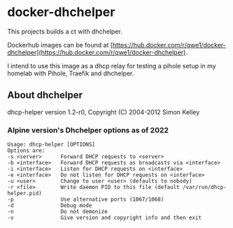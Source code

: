 # docker-dhchelper

This projects builds a ct with dhchelper.

Dockerhub images can be found at [https://hub.docker.com/r/qwe1/docker-dhchelper](https://hub.docker.com/r/qwe1/docker-dhchelper).

I intend to use this image as a dhcp relay for testing a pihole setup in my homelab
with Pihole, Traefik and dhchelper.

## About dhchelper

dhcp-helper version 1.2-r0, Copyright (C) 2004-2012 Simon Kelley
### Alpine version's Dhchelper options as of 2022

``` none
Usage: dhcp-helper [OPTIONS]
Options are:
-s <server>      Forward DHCP requests to <server>
-b <interface>   Forward DHCP requests as broadcasts via <interface>
-i <interface>   Listen for DHCP requests on <interface>
-e <interface>   Do not listen for DHCP requests on <interface>
-u <user>        Change to user <user> (defaults to nobody)
-r <file>        Write daemon PID to this file (default /var/run/dhcp-helper.pid)
-p               Use alternative ports (1067/1068)
-d               Debug mode
-n               Do not demonize
-v               Give version and copyright info and then exit
```